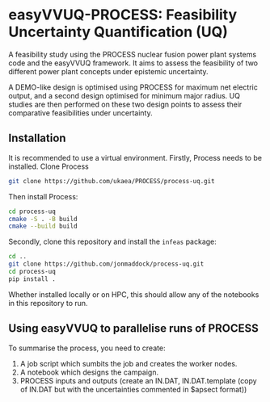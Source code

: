 # easyVVUQ-PROCESS: Feasibility Uncertainty Quantification (UQ)

A feasibility study using the PROCESS nuclear fusion power plant systems code and the easyVVUQ framework. It aims to assess the feasibility of two different power plant concepts under epistemic uncertainty.

A DEMO-like design is optimised using PROCESS for maximum net electric output, and a second design optimised for minimum major radius. UQ studies are then performed on these two design points to assess their comparative feasibilities under uncertainty.

## Installation

It is recommended to use a virtual environment. Firstly, Process needs to be installed. Clone Process

```bash
git clone https://github.com/ukaea/PROCESS/process-uq.git
```

Then install Process:

```bash
cd process-uq
cmake -S . -B build
cmake --build build
```

Secondly, clone this repository and install the `infeas` package:

```bash
cd ..
git clone https://github.com/jonmaddock/process-uq.git
cd process-uq
pip install .
```

Whether installed locally or on HPC, this should allow any of the notebooks in this repository to run.

## Using easyVVUQ to parallelise runs of PROCESS

To summarise the process, you need to create:

1. A job script which sumbits the job and creates the worker nodes.
2. A notebook which designs the campaign.
3. PROCESS inputs and outputs (create an IN.DAT, IN.DAT.template (copy of IN.DAT but with the uncertainties commented in $apsect format))
